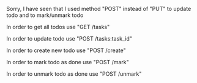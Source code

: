 Sorry, I have seen that I used method "POST" instead of "PUT" to update todo and to mark/unmark todo


In order to get all todos use "GET /tasks"

In order to update todo use "POST /tasks:task_id"

In order to create new todo use "POST /create"

In order to mark todo as done use "POST /mark"

In order to unmark todo as done use "POST /unmark"


